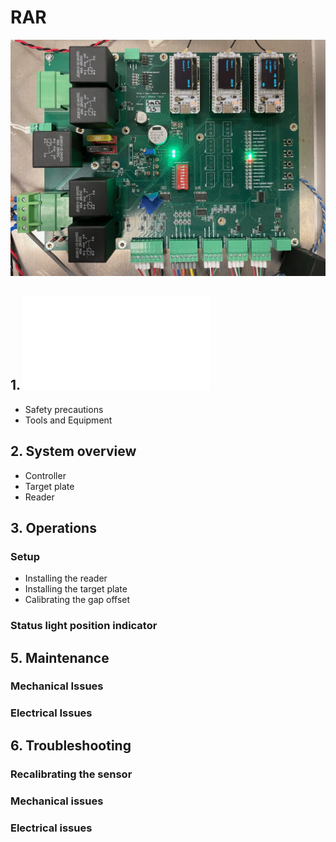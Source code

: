 # RAR

![RAR](docs/assets/Board1.jpg)

## 1. ![Preface](rar_preface.md)
* Safety precautions
* Tools and Equipment

## 2. System overview
* Controller
* Target plate
* Reader

## 3. Operations
### Setup
* Installing the reader
* Installing the target plate
* Calibrating the gap offset

### Status light position indicator


## 5. Maintenance
### Mechanical Issues
### Electrical Issues

## 6. Troubleshooting
### Recalibrating the sensor
### Mechanical issues
### Electrical issues

